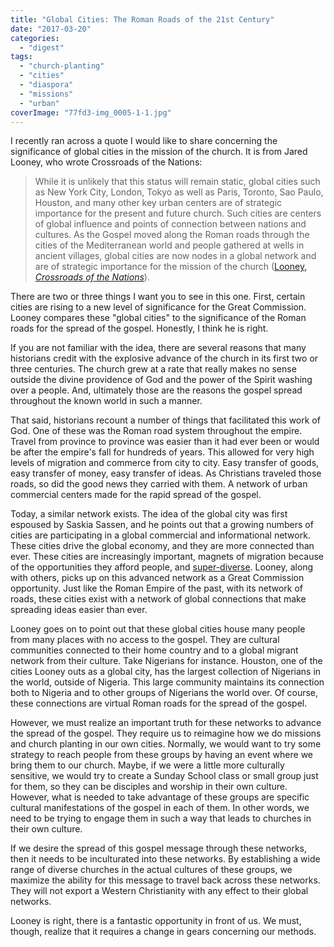 ```yaml
---
title: "Global Cities: The Roman Roads of the 21st Century"
date: "2017-03-20"
categories: 
  - "digest"
tags: 
  - "church-planting"
  - "cities"
  - "diaspora"
  - "missions"
  - "urban"
coverImage: "77fd3-img_0005-1-1.jpg"
---
```


I recently ran across a quote I would like to share concerning the significance of global cities in the mission of the church. It is from Jared Looney, who wrote Crossroads of the Nations:

> While it is unlikely that this status will remain static, global cities such as New York City, London, Tokyo as well as Paris, Toronto, Sao Paulo, Houston, and many other key urban centers are of strategic importance for the present and future church. Such cities are centers of global influence and points of connection between nations and cultures. As the Gospel moved along the Roman roads through the cities of the Mediterranean world and people gathered at wells in ancient villages, global cities are now nodes in a global network and are of strategic importance for the mission of the church ([Looney, _Crossroads of the Nations_](https://www.amazon.com/Crossroads-Nations-Diaspora-Globalization-Evangelism-ebook/dp/B00Z1UVVRA/ref=tmm_kin_swatch_0?_encoding=UTF8&qid=&sr=)).

There are two or three things I want you to see in this one. First, certain cities are rising to a new level of significance for the Great Commission. Looney compares these "global cities" to the significance of the Roman roads for the spread of the gospel. Honestly, I think he is right.

If you are not familiar with the idea, there are several reasons that many historians credit with the explosive advance of the church in its first two or three centuries. The church grew at a rate that really makes no sense outside the divine providence of God and the power of the Spirit washing over a people. And, ultimately those are the reasons the gospel spread throughout the known world in such a manner.

That said, historians recount a number of things that facilitated this work of God. One of these was the Roman road system throughout the empire. Travel from province to province was easier than it had ever been or would be after the empire's fall for hundreds of years. This allowed for very high levels of migration and commerce from city to city. Easy transfer of goods, easy transfer of money, easy transfer of ideas. As Christians traveled those roads, so did the good news they carried with them. A network of urban commercial centers made for the rapid spread of the gospel.

Today, a similar network exists. The idea of the global city was first espoused by Saskia Sassen, and he points out that a growing numbers of cities are participating in a global commercial and informational network. These cities drive the global economy, and they are more connected than ever. These cities are increasingly important, magnets of migration because of the opportunities they afford people, and [super-diverse](http://blog.keelancook.com/2017/03/what-is-more-diverse-than-diversity.html). Looney, along with others, picks up on this advanced network as a Great Commission opportunity. Just like the Roman Empire of the past, with its network of roads, these cities exist with a network of global connections that make spreading ideas easier than ever.

Looney goes on to point out that these global cities house many people from many places with no access to the gospel. They are cultural communities connected to their home country and to a global migrant network from their culture. Take Nigerians for instance. Houston, one of the cities Looney outs as a global city, has the largest collection of Nigerians in the world, outside of Nigeria. This large community maintains its connection both to Nigeria and to other groups of Nigerians the world over. Of course, these connections are virtual Roman roads for the spread of the gospel.

However, we must realize an important truth for these networks to advance the spread of the gospel. They require us to reimagine how we do missions and church planting in our own cities. Normally, we would want to try some strategy to reach people from these groups by having an event where we bring them to our church. Maybe, if we were a little more culturally sensitive, we would try to create a Sunday School class or small group just for them, so they can be disciples and worship in their own culture. However, what is needed to take advantage of these groups are specific cultural manifestations of the gospel in each of them. In other words, we need to be trying to engage them in such a way that leads to churches in their own culture.

If we desire the spread of this gospel message through these networks, then it needs to be inculturated into these networks. By establishing a wide range of diverse churches in the actual cultures of these groups, we maximize the ability for this message to travel back across these networks. They will not export a Western Christianity with any effect to their global networks.

Looney is right, there is a fantastic opportunity in front of us. We must, though, realize that it requires a change in gears concerning our methods.
